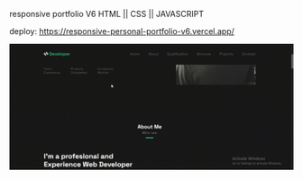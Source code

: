 responsive portfolio V6
HTML || CSS || JAVASCRIPT

deploy: https://responsive-personal-portfolio-v6.vercel.app/

<img src="background.gif">
